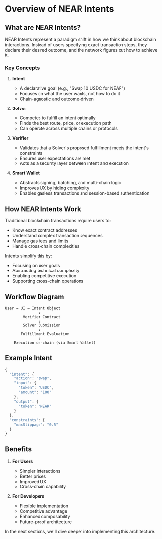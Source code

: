 # Overview of NEAR Intents

## What are NEAR Intents?

NEAR Intents represent a paradigm shift in how we think about blockchain interactions. Instead of users specifying exact transaction steps, they declare their desired outcome, and the network figures out how to achieve it.

### Key Concepts

1. **Intent**
   - A declarative goal (e.g., "Swap 10 USDC for NEAR")
   - Focuses on what the user wants, not how to do it
   - Chain-agnostic and outcome-driven

2. **Solver**
   - Competes to fulfill an intent optimally
   - Finds the best route, price, or execution path
   - Can operate across multiple chains or protocols

3. **Verifier**
   - Validates that a Solver's proposed fulfillment meets the intent's constraints
   - Ensures user expectations are met
   - Acts as a security layer between intent and execution

4. **Smart Wallet**
   - Abstracts signing, batching, and multi-chain logic
   - Improves UX by hiding complexity
   - Enables gasless transactions and session-based authentication

## How NEAR Intents Work

Traditional blockchain transactions require users to:
- Know exact contract addresses
- Understand complex transaction sequences
- Manage gas fees and limits
- Handle cross-chain complexities

Intents simplify this by:
- Focusing on user goals
- Abstracting technical complexity
- Enabling competitive execution
- Supporting cross-chain operations

## Workflow Diagram

```
User → UI → Intent Object
               ↓
        Verifier Contract
               ↓
        Solver Submission
               ↓
       Fulfillment Evaluation
               ↓
    Execution on-chain (via Smart Wallet)
```

## Example Intent

```javascript
{
  "intent": {
    "action": "swap",
    "input": {
      "token": "USDC",
      "amount": "100"
    },
    "output": {
      "token": "NEAR"
    }
  },
  "constraints": {
    "maxSlippage": "0.5"
  }
}
```

## Benefits

1. **For Users**
   - Simpler interactions
   - Better prices
   - Improved UX
   - Cross-chain capability

2. **For Developers**
   - Flexible implementation
   - Competitive advantage
   - Enhanced composability
   - Future-proof architecture

In the next sections, we'll dive deeper into implementing this architecture.